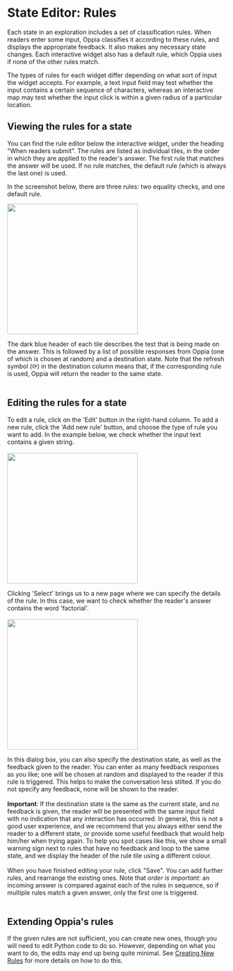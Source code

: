 # State Editor: Rules #

Each state in an exploration includes a set of classification rules. When readers enter some input, Oppia classifies it according to these rules, and displays the appropriate feedback. It also makes any necessary state changes. Each interactive widget also has a default rule, which Oppia uses if none of the other rules match.

The types of rules for each widget differ depending on what sort of input the widget accepts. For example, a text input field may test whether the input contains a certain sequence of characters, whereas an interactive map may test whether the input click is within a given radius of a particular location.

## Viewing the rules for a state ##

You can find the rule editor below the interactive widget, under the heading "When readers submit". The rules are listed as individual tiles, in the order in which they are applied to the reader's answer. The first rule that matches the answer will be used. If no rule matches, the default rule (which is always the last one) is used.

In the screenshot below, there are three rules: two equality checks, and one default rule.

<img src='http://wiki.oppia.googlecode.com/git/images/rules.png' width='300'>

The dark blue header of each tile describes the test that is being made on the answer. This is followed by a list of possible responses from Oppia (one of which is chosen at random) and a destination state. Note that the refresh symbol (⟳) in the destination column means that, if the corresponding rule is used, Oppia will return the reader to the same state.<br>
<br>
<h2>Editing the rules for a state</h2>

To edit a rule, click on the 'Edit' button in the right-hand column. To add a new rule, click the 'Add new rule' button, and choose the type of rule you want to add. In the example below, we check whether the input text contains a given string.<br>
<br>
<img src='http://wiki.oppia.googlecode.com/git/images/rules1.png' width='300'>

Clicking 'Select' brings us to a new page where we can specify the details of the rule. In this case, we want to check whether the reader's answer contains the word 'factorial'.<br>
<br>
<img src='http://wiki.oppia.googlecode.com/git/images/rules2.png' width='300'>

In this dialog box, you can also specify the destination state, as well as the feedback given to the reader. You can enter as many feedback responses as you like; one will be chosen at random and displayed to the reader if this rule is triggered. This helps to make the conversation less stilted. If you do not specify any feedback, none will be shown to the reader.<br>
<br>
<b>Important</b>: If the destination state is the same as the current state, and no feedback is given, the reader will be presented with the same input field with no indication that any interaction has occurred. In general, this is not a good user experience, and we recommend that you always either send the reader to a different state, or provide some useful feedback that would help him/her when trying again. To help you spot cases like this, we show a small warning sign next to rules that have no feedback and loop to the same state, and we display the header of the rule tile using a different colour.<br>
<br>
When you have finished editing your rule, click "Save". You can add further rules, and rearrange the existing ones. Note that <i>order is important</i>: an incoming answer is compared against each of the rules in sequence, so if multiple rules match a given answer, only the first one is triggered.<br>
<br>
<h2>Extending Oppia's rules</h2>

If the given rules are not sufficient, you can create new ones, though you will need to edit Python code to do so. However, depending on what you want to do, the edits may end up being quite minimal. See <a href='CreatingRules.md'>Creating New Rules</a> for more details on how to do this.